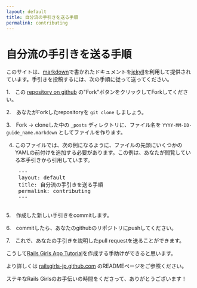 ```yaml
---
layout: default
title: 自分流の手引きを送る手順
permalink: contributing
---
```


# 自分流の手引きを送る手順

このサイトは、[markdown](http://daringfireball.net/projects/markdown/)で書かれたドキュメントを[jekyll](https://github.com/mojombo/jekyll)を利用して提供されています。手引きを投稿するには、次の手順に従って送ってください。

1.　この [repository on github](https://github.com/railsgirls-jp/railsgirls-jp.github.com) の"Fork"ボタンをクリックしてForkしてください。

2.　あなたがForkしたrepositoryを `git clone` しましょう。

3.　Fork -> cloneした中の `_posts` ディレクトリに、ファイル名を `YYYY-MM-DD-guide_name.markdown` としてファイルを作ります。

4. このファイルでは、次の例になるように、ファイルの先頭にいくつかのYAMLの前付けを追加する必要があります。この例は、あなたが閲覧している本手引きから引用しています。

    <pre>
    ---
    layout: default
    title: 自分流の手引きを送る手順
    permalink: contributing
    ---
    </pre>

5.　作成した新しい手引きをcommitします。

6.　commitしたら、あなたのgithubのリポジトリにpushしてください。

7.　これで、あなたの手引きを説明したpull requestを送ることができます。

こうして[Rails Girls App Tutorial](https://github.com/railsgirls/railsgirls.github.com/blob/master/_posts/2012-04-18-app.markdown)を作成する手助けができると思います。

より詳しくは [railsgirls-jp.github.com](https://github.com/railsgirls-jp/railsgirls-jp.github.com) のREADMEページをご参照ください。

ステキなRails Girlsのお手伝いの時間をくださって、ありがとうございます！
